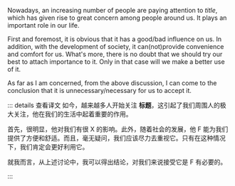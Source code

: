 Nowadays, an increasing number of people are paying attention to _title_, which has given rise to great concern among people around us. It plays an important role in our life.

First and foremost, it is obvious that it has a good/bad influence on us. In addition, with the development of society, it can(not)provide convenience and comfort for us. What's more, there is no doubt that we should try our best to attach importance to it. Only in that case will we make a better use of it.

As far as I am concerned, from the above discussion, I can come to the conclusion that it is unnecessary/necessary for us to accept it.

::: details 查看译文
如今，越来越多人开始关注 **标题**，这引起了我们周围人的极大关注，他在我们的生活中起着重要的作用。

首先，很明显，他对我们有很 X 的影响。此外，随着社会的发展，他 F 能为我们提供了方便和舒适。而且，毫无疑问，我们应该尽力去重视它。只有在这种情况下，我们肯定会更好利用它。

就我而言，从上述讨论中，我可以得出结论，对我们来说接受它是 F 有必要的。

:::
